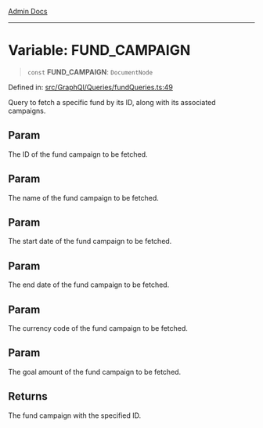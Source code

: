 [Admin Docs](/)

***

# Variable: FUND\_CAMPAIGN

> `const` **FUND\_CAMPAIGN**: `DocumentNode`

Defined in: [src/GraphQl/Queries/fundQueries.ts:49](https://github.com/PalisadoesFoundation/talawa-admin/blob/main/src/GraphQl/Queries/fundQueries.ts#L49)

Query to fetch a specific fund by its ID, along with its associated campaigns.

## Param

The ID of the fund campaign to be fetched.

## Param

The name of the fund campaign to be fetched.

## Param

The start date of the fund campaign to be fetched.

## Param

The end date of the fund campaign to be fetched.

## Param

The currency code of the fund campaign to be fetched.

## Param

The goal amount of the fund campaign to be fetched.

## Returns

The fund campaign with the specified ID.
